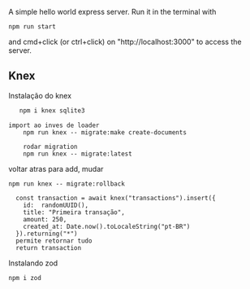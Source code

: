 A simple hello world express server. Run it in the terminal with

```
npm run start
```

and cmd+click (or ctrl+click) on "http://localhost:3000" to access the server.


## Knex
 
 Instalação do knex

 ```javascript
    npm i knex sqlite3
 ```

 ``` 
 import ao inves de loader
     npm run knex -- migrate:make create-documents
 ```
``` 
    rodar migration
    npm run knex -- migrate:latest
 ```

voltar atras para add, mudar
 ```
 npm run knex -- migrate:rollback
 ```
 
```
  const transaction = await knex("transactions").insert({
    id:  randomUUID(),
    title: "Primeira transação",
    amount: 250,
    created_at: Date.now().toLocaleString("pt-BR")
  }).returning("*")
  permite retornar tudo 
  return transaction
```

Instalando zod

```
npm i zod
```
